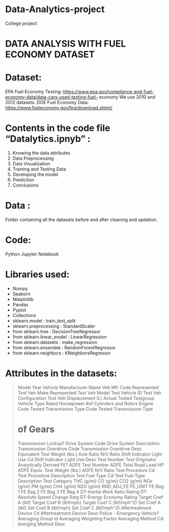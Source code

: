 # Data-Analytics-project
College project
# DATA  ANALYSIS  WITH  FUEL  ECONOMY  DATASET

# Dataset:
EPA Fuel Economy Testing:
 https://www.epa.gov/compliance-and-fuel-economy-data/data-cars-used-testing-fuel-   economy
       We use 2010 and 2012 datasets.
DOE Fuel Economy Data:
https://www.fueleconomy.gov/feg/download.shtml/

# Contents in the code file “Datalytics.ipnyb” :
1. Knowing the data attributes
2. Data Preprocessing
3. Data Visualization
4. Training and Testing Data
5. Developing the model
6. Prediction
7. Conclusions


# Data : 
Folder containing all the datasets before and after cleaning and updation.

# Code: 
Python Jupyter Notebook

# Libraries used:
 - Numpy
 - Seaborn
 - Matplotlib
 - Pandas
 - Pyplot
 - Collections
 - sklearn.model : train_test_split
 - sklearn.preprocessing : StandardScaler
 - from sklearn.tree : DecisionTreeRegressor
 - from sklearn.linear_model : LinearRegression
 - from sklearn.datasets : make_regression
 - from sklearn.ensemble : RandomForestRegressor
 - from sklearn.neighbors : KNeighborsRegressor

# Attributes in the datasets:

> Model Year 
> Vehicle Manufacturer Name
> Veh Mfr Code
> Represented Test Veh Make 
> Represented Test Veh Model
> Test Vehicle ID
> Test Veh Configuration 
> Test Veh Displacement (L)
> Actual Tested Testgroup
> Vehicle Type
> Rated Horsepower
> #of Cylinders and Rotors
> Engine Code
> Tested Transmission Type Code
> Tested Transmission Type
> # of Gears
> Transmission Lockup?
> Drive System Code
> Drive System Description
> Transmission Overdrive Code
> Transmission Overdrive Desc
> Equivalent Test Weight (lbs.)
> Axle Ratio
> N/V Ratio
> Shift Indicator Light Use Cd
> Shift Indicator Light Use Desc
> Test Number
> Test Originator
> Analytically Derived FE?
> ADFE Test Number
> ADFE Total Road Load HP
> ADFE Equiv. Test Weight (lbs.)
> ADFE N/V Ratio
> Test Procedure Cd
> Test Procedure Description
> Test Fuel Type Cd
> Test Fuel Type Description
> Test Category
> THC (g/mi)
> CO (g/mi)
> CO2 (g/mi)
> NOx (g/mi)
> PM (g/mi)
> CH4 (g/mi)
> N2O (g/mi)
> RND_ADJ_FE
> FE_UNIT
> FE Bag 1
> FE Bag 2
> FE Bag 3
> FE Bag 4
> DT-Inertia Work Ratio Rating
> DT-Absolute Speed Change Ratg
> DT-Energy Economy Rating
> Target Coef A (lbf)
> Target Coef B (lbf/mph)
> Target Coef C (lbf/mph^2)
> Set Coef A (lbf)
> Set Coef B (lbf/mph)
> Set Coef C (lbf/mph^2)
> Aftertreatment Device Cd
> Aftertreatment Device Desc
> Police - Emergency Vehicle?
> Averaging Group Id
> Averaging Weighting Factor
> Averaging Method Cd
> Averging Method Desc
